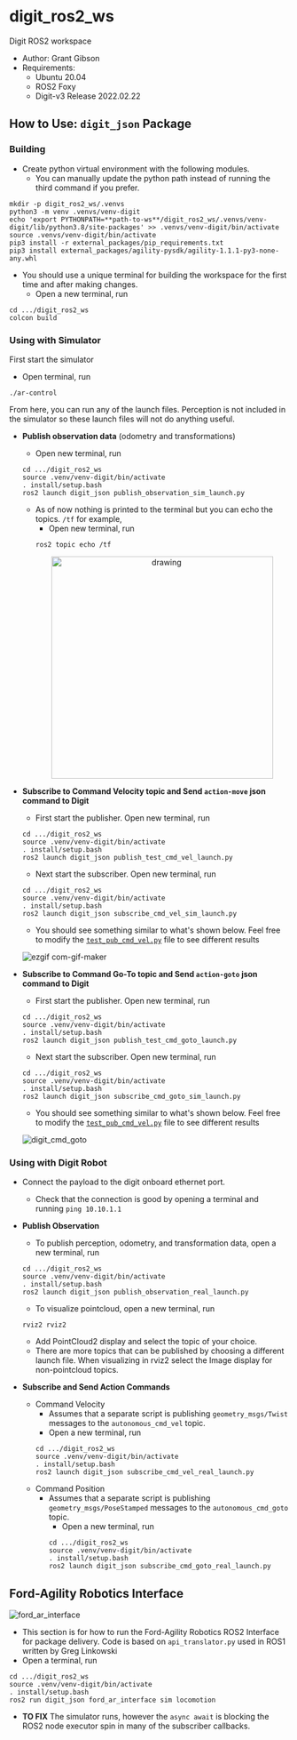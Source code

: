 # digit_ros2_ws
Digit ROS2 workspace

* Author: Grant Gibson
* Requirements: 
	* Ubuntu 20.04
	* ROS2 Foxy
	* Digit-v3 Release 2022.02.22

## How to Use: `digit_json` Package

	
### Building
* Create python virtual environment with the following modules. 
	* You can manually update the python path instead of running the third command if you prefer.
```
mkdir -p digit_ros2_ws/.venvs
python3 -m venv .venvs/venv-digit
echo 'export PYTHONPATH=**path-to-ws**/digit_ros2_ws/.venvs/venv-digit/lib/python3.8/site-packages' >> .venvs/venv-digit/bin/activate
source .venvs/venv-digit/bin/activate
pip3 install -r external_packages/pip_requirements.txt
pip3 install external_packages/agility-pysdk/agility-1.1.1-py3-none-any.whl
```

* You should use a unique terminal for building the workspace for the first time and after making changes.
	* Open a new terminal, run
```
cd .../digit_ros2_ws
colcon build
```

### Using with Simulator
First start the simulator
* Open terminal, run
```
./ar-control
```

From here, you can run any of the launch files. Perception is not included in the simulator so these launch files will not do anything useful.

* **Publish observation data** (odometry and transformations)
	- Open new terminal, run
	```
	cd .../digit_ros2_ws
	source .venv/venv-digit/bin/activate
	. install/setup.bash
	ros2 launch digit_json publish_observation_sim_launch.py
	```
	- As of now nothing is printed to the terminal but you can echo the topics. `/tf` for example,
		- Open new terminal, run
		```
		ros2 topic echo /tf
		```
		<p align="center">
			<img src="https://github.com/grantgib/digit_ros2_ws/blob/main/media/tf_example.png" alt="drawing" height=400
		</p>
		
* **Subscribe to Command Velocity topic and Send `action-move` json command to Digit**
	- First start the publisher. Open new terminal, run
	```
	cd .../digit_ros2_ws
	source .venv/venv-digit/bin/activate
	. install/setup.bash
	ros2 launch digit_json publish_test_cmd_vel_launch.py
	```
	- Next start the subscriber. Open new terminal, run
	```
	cd .../digit_ros2_ws
	source .venv/venv-digit/bin/activate
	. install/setup.bash
	ros2 launch digit_json subscribe_cmd_vel_sim_launch.py
	```
	- You should see something similar to what's shown below. Feel free to modify the [`test_pub_cmd_vel.py`]() file to see different results

	![ezgif com-gif-maker](https://github.com/grantgib/digit_ros2_ws/blob/b49896f8a8dda4e609bca80d0d48b1a79fc8a287/media/digit_cmd_vel.gif)
	
* **Subscribe to Command Go-To topic and Send `action-goto` json command to Digit**
	- First start the publisher. Open new terminal, run
	```
	cd .../digit_ros2_ws
	source .venv/venv-digit/bin/activate
	. install/setup.bash
	ros2 launch digit_json publish_test_cmd_goto_launch.py
	```
	- Next start the subscriber. Open new terminal, run
	```
	cd .../digit_ros2_ws
	source .venv/venv-digit/bin/activate
	. install/setup.bash
	ros2 launch digit_json subscribe_cmd_goto_sim_launch.py
	```
	- You should see something similar to what's shown below. Feel free to modify the [`test_pub_cmd_vel.py`]() file to see different results
	
	![digit_cmd_goto](https://github.com/grantgib/digit_ros2_ws/blob/b49896f8a8dda4e609bca80d0d48b1a79fc8a287/media/digit_cmd_goto.gif)

### Using with Digit Robot
* Connect the payload to the digit onboard ethernet port. 
	- Check that the connection is good by opening a terminal and running `ping 10.10.1.1`
	
* **Publish Observation**
	- To publish perception, odometry, and transformation data, open a new terminal, run
	```
	cd .../digit_ros2_ws
	source .venv/venv-digit/bin/activate
	. install/setup.bash
	ros2 launch digit_json publish_observation_real_launch.py
	```
	- To visualize pointcloud, open a new terminal, run 
	```
	rviz2 rviz2
	```
	- Add PointCloud2 display and select the topic of your choice.
	- There are more topics that can be published by choosing a different launch file. When visualizing in rviz2 select the Image display for non-pointcloud topics.
	
* **Subscribe and Send Action Commands**
	- Command Velocity
		- Assumes that a separate script is publishing `geometry_msgs/Twist` messages to the `autonomous_cmd_vel` topic.
		- Open a new terminal, run
		```
		cd .../digit_ros2_ws
		source .venv/venv-digit/bin/activate
		. install/setup.bash
		ros2 launch digit_json subscribe_cmd_vel_real_launch.py
		```
	- Command Position
		- Assumes that a separate script is publishing `geometry_msgs/PoseStamped` messages to the `autonomous_cmd_goto` topic.
			- Open a new terminal, run
			```
			cd .../digit_ros2_ws
			source .venv/venv-digit/bin/activate
			. install/setup.bash
			ros2 launch digit_json subscribe_cmd_goto_real_launch.py
			```
## Ford-Agility Robotics Interface
![ford_ar_interface](https://github.com/grantgib/digit_ros2_ws/blob/main/media/ford_ar_interface.gif)
* This section is for how to run the Ford-Agility Robotics ROS2 Interface for package delivery. Code is based on `api_translator.py` used in ROS1 written by Greg Linkowski
* Open a terminal, run
```
cd .../digit_ros2_ws
source .venv/venv-digit/bin/activate
. install/setup.bash
ros2 run digit_json ford_ar_interface sim locomotion
```
* **TO FIX** The simulator runs, however the `async await` is blocking the ROS2 node executor spin in many of the subscriber callbacks.
